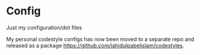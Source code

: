 # Config

Just my configuration/dot files

My personal codestyle configs has now been moved to a separate repo and released as a package https://github.com/jahidulpabelislam/codestyles.
